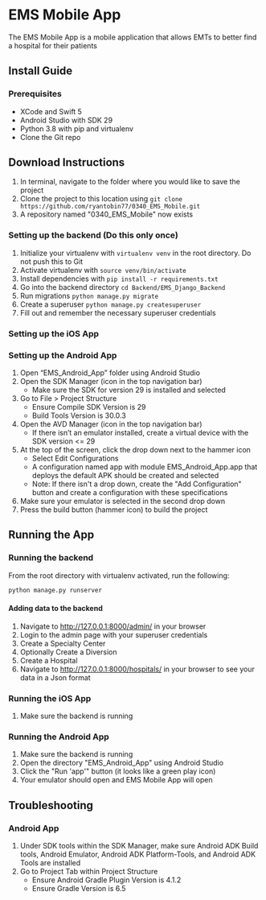 # EMS Mobile App

The EMS Mobile App is a mobile application that allows EMTs to better find a hospital for their patients

## Install Guide

### Prerequisites
- XCode and Swift 5
- Android Studio with SDK 29
- Python 3.8 with pip and virtualenv
- Clone the Git repo

## Download Instructions
1. In terminal, navigate to the folder where you would like to save the project
2. Clone the project to this location using ```git clone https://github.com/ryantobin77/0340_EMS_Mobile.git```
3. A repository named "0340_EMS_Mobile" now exists

### Setting up the backend (Do this only once)
1. Initialize your virtualenv with ```virtualenv venv``` in the root directory. Do not push this to Git
2. Activate virtualenv with ```source venv/bin/activate```
3. Install dependencies with ```pip install -r requirements.txt```
4. Go into the backend directory ```cd Backend/EMS_Django_Backend```
5. Run migrations ```python manage.py migrate```
6. Create a superuser ```python manage.py createsuperuser```
7. Fill out and remember the necessary superuser credentials

### Setting up the iOS App

### Setting up the Android App
1. Open “EMS_Android_App” folder using Android Studio
2. Open the SDK Manager (icon in the top navigation bar)
    - Make sure the SDK for version 29 is installed and selected
4. Go to File > Project Structure
    - Ensure Compile SDK Version is 29
    - Build Tools Version is 30.0.3
6. Open the AVD Manager (icon in the top navigation bar)
    - If there isn’t an emulator installed, create a virtual device with the SDK version <= 29
7. At the top of the screen, click the drop down next to the hammer icon
    - Select Edit Configurations
    - A configuration named app with module EMS_Android_App.app that deploys the default APK should be created and selected
    - Note: If there isn't a drop down, create the "Add Configuration" button and create a configuration with these specifications
8. Make sure your emulator is selected in the second drop down
9. Press the build button (hammer icon) to build the project

## Running the App

### Running the backend
From the root directory with virtualenv activated, run the following:

```bash
python manage.py runserver
```
#### Adding data to the backend
1. Navigate to http://127.0.0.1:8000/admin/ in your browser
2. Login to the admin page with your superuser credentials
3. Create a Specialty Center
4. Optionally Create a Diversion
5. Create a Hospital
6. Navigate to http://127.0.0.1:8000/hospitals/ in your browser to see your data in a Json format

### Running the iOS App
1. Make sure the backend is running

### Running the Android App
1. Make sure the backend is running
2. Open the directory "EMS_Android_App" using Android Studio
3. Click the "Run 'app'" button (it looks like a green play icon)
4. Your emulator should open and EMS Mobile App will open

## Troubleshooting

### Android App
1. Under SDK tools within the SDK Manager, make sure Android ADK Build tools, Android Emulator, Android ADK Platform-Tools, and Android ADK Tools are installed
2. Go to Project Tab within Project Structure 
    - Ensure Android Gradle Plugin Version is 4.1.2
    - Ensure Gradle Version is 6.5
